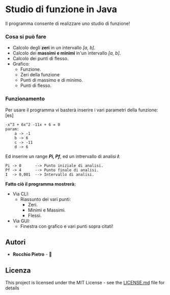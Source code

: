 # Studio di funzione in Java
Il programma consente di realizzare uno studio di funzione!

### Cosa si può fare
* Calcolo degli **zeri** in un intervallo *[a, b]*.
* Calcolo dei **massimi e minimi** in'un intervallo *[a, b]*.
* Calcolo dei punti di flesso.
* Grafico:
    * Funzione.
    * Zeri della funzione
    * Punti di massimo e di minimo.
    * Punti di flesso.

### Funzionamento
Per usare il programma vi basterà inserire i vari parametri della funzione: [es]
```
-x^3 + 6x^2 -11x + 6 = 0
param:
    a -> -1
    b -> 6
    c -> -11
    d -> 6
```

Ed inserire un range ***Pi, Pf***, ed un intrervallo di analisi ***I***:
```
Pi -> 0      --> Punto iniziale di analisi.
Pf -> 4      --> Punto finale di analisi.
I  -> 0,001  --> Intervallo di analisi.
```

**Fatto ciò il programma mostrerà:**
* Via CLI:
    * Riassunto dei vari punti:
        * Zeri.
        * Minimi e Massimi.
        * Flessi.
* Via GUI:
    * Finestra con grafico e vari punti sopra citati!


## Autori

* **Rocchio Pietro** - :fire_engine:

## Licenza

This project is licensed under the MIT License - see the [LICENSE.md](LICENSE.md) file for details
